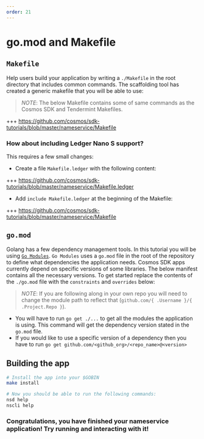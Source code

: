 ```yaml
---
order: 21
---
```


# go.mod and Makefile

## `Makefile`

Help users build your application by writing a `./Makefile` in the root directory that includes common commands. The scaffolding tool has created a generic makefile that you will be able to use:

> _*NOTE*_: The below Makefile contains some of same commands as the Cosmos SDK and Tendermint Makefiles.

+++ https://github.com/cosmos/sdk-tutorials/blob/master/nameservice/Makefile

### How about including Ledger Nano S support?

This requires a few small changes:

- Create a file `Makefile.ledger` with the following content:

+++ https://github.com/cosmos/sdk-tutorials/blob/master/nameservice/Makefile.ledger

- Add `include Makefile.ledger` at the beginning of the Makefile:

+++ https://github.com/cosmos/sdk-tutorials/blob/master/nameservice/Makefile

## `go.mod`

Golang has a few dependency management tools. In this tutorial you will be using [`Go Modules`](https://github.com/golang/go/wiki/Modules). `Go Modules` uses a `go.mod` file in the root of the repository to define what dependencies the application needs. Cosmos SDK apps currently depend on specific versions of some libraries. The below manifest contains all the necessary versions. To get started replace the contents of the `./go.mod` file with the `constraints` and `overrides` below:

> _*NOTE*_: If you are following along in your own repo you will need to change the module path to reflect that (`github.com/{ .Username }/{ .Project.Repo }`).

- You will have to run `go get ./...` to get all the modules the application is using. This command will get the dependency version stated in the `go.mod` file.
- If you would like to use a specific version of a dependency then you have to run `go get github.com/<github_org>/<repo_name>@<version>`

<!-- <<< @/nameservice/go.mod -->

## Building the app

```bash
# Install the app into your $GOBIN
make install

# Now you should be able to run the following commands:
nsd help
nscli help
```

### Congratulations, you have finished your nameservice application! Try running and interacting with it!
